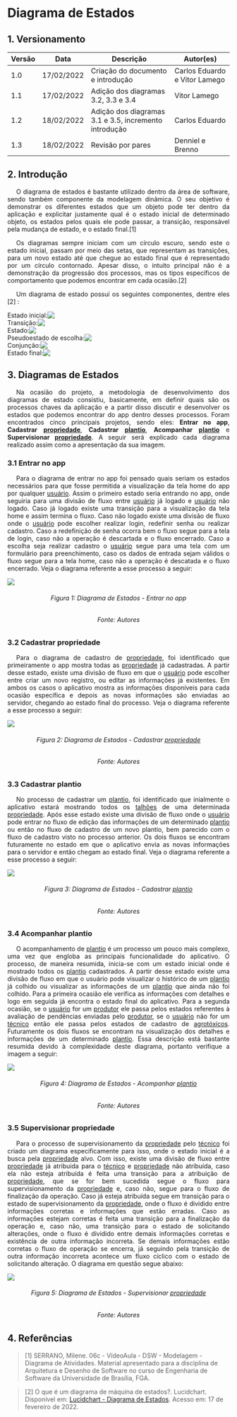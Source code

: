 # Diagrama de Estados

## 1. Versionamento

| Versão | Data       | Descrição                         | Autor(es)                   |
| ------ | ---------- | --------------------------------- | --------------------------- |
| 1.0    | 17/02/2022 | Criação do documento e introdução | Carlos Eduardo e Vitor Lamego |
| 1.1    | 17/02/2022 | Adição dos diagramas 3.2, 3.3 e 3.4 | Vitor Lamego |
| 1.2    | 18/02/2022 | Adição dos diagramas 3.1 e 3.5, incremento introdução | Carlos Eduardo |
| 1.3    | 18/02/2022 | Revisão por pares                 | Denniel e Brenno |


## 2. Introdução

<p align="justify" style="text-indent: 20px">O diagrama de estados é bastante utilizado dentro da área de software, sendo também componente da modelagem dinâmica. O seu objetivo é demonstrar os diferentes estados que um objeto pode ter dentro da aplicação e explicitar justamente qual é o estado inicial de determinado objeto, os estados pelos quais ele pode passar, a transição, responsável pela mudança de estado, e o estado final.[1]</p>

<p align="justify" style="text-indent: 20px">Os diagramas sempre iniciam com um círculo escuro, sendo este o estado inicial, passam por meio das setas, que representam as transições, para um novo estado até que chegue ao estado final que é representado por um círculo contornado. Apesar disso, o intuito principal não é a demonstração da progressão dos processos, mas os tipos específicos de comportamento que podemos encontrar em cada ocasião.[2]</p>

<p align="justify" style="text-indent: 20px">Um diagrama de estado possuí os seguintes componentes, dentre eles [2] :</p>

<div style="display: flex;align-items: center;">
Estado inicial:
<img src="../../../assets/modelagem/dinamica/diagrama_estados/inicio.svg">
</div>

<div style="display: flex;align-items: center;">
Transição:
<img src="../../../assets/modelagem/dinamica/diagrama_estados/transicao.svg">
</div>

<div style="display: flex;align-items: center;">
Estado:
<img src="../../../assets/modelagem/dinamica/diagrama_estados/estado.svg">
</div>

<div style="display: flex;align-items: center;">
Pseudoestado de escolha:
<img src="../../../assets/modelagem/dinamica/diagrama_estados/pseudo_estado.svg">
</div>

<div style="display: flex;align-items: center;">
Conjunção:
<img src="../../../assets/modelagem/dinamica/diagrama_estados/conjunção.svg">
</div>

<div style="display: flex;align-items: center;">
Estado final:
<img src="../../../assets/modelagem/dinamica/diagrama_estados/fim.svg">
</div>

## 3. Diagramas de Estados

<p align="justify" style="text-indent: 20px">Na ocasião do projeto, a metodologia de desenvolvimento dos diagramas de estado consistiu, basicamente, em definir quais são os processos chaves da aplicação e a partir disso discutir e desenvolver os estados que podemos encontrar do app dentro desses processos. Foram encontrados cinco principais projetos, sendo eles: <b>Entrar no app</b>, <b>Cadastrar <a href="/requisitos/modelagem/lexicos#propriedade">propriedade</a></b>, <b>Cadastrar <a href="/requisitos/modelagem/lexicos#plantio">plantio</a></b>, <b>Acompanhar <a href="/requisitos/modelagem/lexicos#plantio">plantio</a></b> e <b>Supervisionar <a href="/requisitos/modelagem/lexicos#propriedade">propriedade</a></b>. A seguir será explicado cada diagrama realizado assim como a apresentação da sua imagem.</p>


### 3.1 Entrar no app

<p align="justify" style="text-indent: 20px">Para o diagrama de entrar no app foi pensado quais seriam os estados necessários para que fosse permitida a visualização da tela home do app por qualquer <a href="/requisitos/modelagem/lexicos#usuario">usuário</a>. Assim o primeiro estado seria entrando no app, onde seguiria para uma divisão de fluxo entre <a href="/requisitos/modelagem/lexicos#usuario">usuário</a> já logado e <a href="/requisitos/modelagem/lexicos#usuario">usuário</a> não logado. Caso já logado existe uma transição para a visualização da tela home e assim termina o fluxo. Caso não logado existe uma divisão de fluxo onde o <a href="/requisitos/modelagem/lexicos#usuario">usuário</a> pode escolher realizar login, redefinir senha ou realizar cadastro. Caso a redefinição de senha ocorra bem o fluxo segue para a tela de login, caso não a operação é descartada e o fluxo encerrado. Caso a escolha seja realizar cadastro o <a href="/requisitos/modelagem/lexicos#usuario">usuário</a> segue para uma tela com um formulário para preenchimento, caso os dados de entrada sejam válidos o fluxo segue para a tela home, caso não a operação é descatada e o fluxo encerrado. Veja o diagrama referente a esse processo a seguir:</p>

<img src="../../../assets/modelagem/dinamica/diagrama_estados/entrar_app.svg" class="zoom"> 
<h6 align = "center">Figura 1: Diagrama de Estados - Entrar no app</h6>
<h6 align = "center">Fonte: Autores</h6>

### 3.2 Cadastrar propriedade

<p align="justify" style="text-indent: 20px">Para o diagrama de cadastro de <a href="/requisitos/modelagem/lexicos#propriedade">propriedade</a>, foi identificado que primeiramente o app mostra todas as <a href="/requisitos/modelagem/lexicos#propriedade">propriedade</a> já cadastradas. A partir desse estado, existe uma divisão de fluxo em que o <a href="/requisitos/modelagem/lexicos#usuario">usuário</a> pode escolher entre criar um novo registro, ou editar as informações já existentes. Em ambos os casos o aplicativo mostra as informações disponíveis para cada ocasião específica e depois as novas informações são enviadas ao servidor, chegando ao estado final do processo. Veja o diagrama referente a esse processo a seguir:</p>

<img src="../../../assets/modelagem/dinamica/diagrama_estados/cadastrar_propriedade.svg" class="zoom">
<h6 align = "center">Figura 2: Diagrama de Estados - Cadastrar <a href="/requisitos/modelagem/lexicos#propriedade">propriedade</a></h6>
<h6 align = "center">Fonte: Autores</h6>

### 3.3 Cadastrar plantio

<p align="justify" style="text-indent: 20px">No processo de cadastrar um <a href="/requisitos/modelagem/lexicos#plantio">plantio</a>, foi identificado que inialmente o aplicativo estará mostrando todos os <a href="/requisitos/modelagem/lexicos#talhoes">talhões</a> de uma determinada <a href="/requisitos/modelagem/lexicos#propriedade">propriedade</a>. Após esse estado existe uma divisão de fluxo onde o <a href="/requisitos/modelagem/lexicos#usuario">usuário</a> pode entrar no fluxo de edição das informações de um determinado <a href="/requisitos/modelagem/lexicos#plantio">plantio</a> ou então no fluxo de cadastro de um novo plantio, bem parecido com o fluxo de cadastro visto no processo anterior. Os dois fluxos se encontram futuramente no estado em que o aplicativo envia as novas informações para o servidor e então chegam ao estado final. Veja o diagrama referente a esse processo a seguir: </p>

<img src="../../../assets/modelagem/dinamica/diagrama_estados/cadastrar_plantio.svg" class="zoom">
</center>
<h6 align = "center">Figura 3: Diagrama de Estados - Cadastrar <a href="/requisitos/modelagem/lexicos#plantio">plantio</a></h6>
<h6 align = "center">Fonte: Autores</h6>

### 3.4 Acompanhar plantio

<p align="justify" style="text-indent: 20px">O acompanhamento de <a href="/requisitos/modelagem/lexicos#plantio">plantio</a> é um processo um pouco mais complexo, uma vez que engloba as principais funcionalidade do aplicativo. O processo, de maneira resumida, inicia-se com um estado inicial onde é mostrado todos os <a href="/requisitos/modelagem/lexicos#plantio">plantio</a> cadastrados. A partir desse estado existe uma divisão de fluxo em que o usuário pode visualizar o histórico de um <a href="/requisitos/modelagem/lexicos#plantio">plantio</a> já colhido ou visualizar as informações de um <a href="/requisitos/modelagem/lexicos#plantio">plantio</a> que ainda não foi colhido. Para a primeira ocasião ele verifica as informações com detalhes e logo em seguida já encontra o estado final do aplicativo. Para a segunda ocasião, se o <a href="/requisitos/modelagem/lexicos#usuario">usuário</a> for um <a href="/requisitos/modelagem/lexicos#produtor">produtor</a> ele passa pelos estados referentes à avaliação de pendências enviadas pelo <a href="/requisitos/modelagem/lexicos#produtor">produtor</a>, se o <a href="/requisitos/modelagem/lexicos#usuario">usuário</a> não for um <a href="/requisitos/modelagem/lexicos#tecnico">técnico</a> então ele passa pelos estados de cadastro de <a href="/requisitos/modelagem/lexicos#agrotoxicos">agrotóxicos</a>. Futuramente os dois fluxos se encontram na visualização dos detalhes e informações de um determinado <a href="/requisitos/modelagem/lexicos#plantio">plantio</a>. Essa descrição está bastante resumida devido à complexidade deste diagrama, portanto verifique a imagem a seguir: </p>

<img src="../../../assets/modelagem/dinamica/diagrama_estados/acompanhar_plantio.svg" class="zoom">
</center>
<h6 align = "center">Figura 4: Diagrama de Estados - Acompanhar <a href="/requisitos/modelagem/lexicos#plantio">plantio</a></h6>
<h6 align = "center">Fonte: Autores</h6>

### 3.5 Supervisionar propriedade

<p align="justify" style="text-indent: 20px">Para o processo de supervisionamento da <a href="/requisitos/modelagem/lexicos#propriedade">propriedade</a> pelo <a href="/requisitos/modelagem/lexicos#tecnico">técnico</a> foi criado um diagrama especificamente para isso, onde o estado inicial é a busca pela <a href="/requisitos/modelagem/lexicos#propriedade">propriedade</a> alvo. Com isso, existe uma divisão de fluxo entre <a href="/requisitos/modelagem/lexicos#propriedade">propriedade</a> já atribuida para o <a href="/requisitos/modelagem/lexicos#tecnico">técnico</a> e <a href="/requisitos/modelagem/lexicos#propriedade">propriedade</a> não atribuída, caso ela não esteja atribuída é feita uma transição para a atribuição de <a href="/requisitos/modelagem/lexicos#propriedade">propriedade</a>, que se for bem sucedida segue o fluxo para supervisionamento da <a href="/requisitos/modelagem/lexicos#propriedade">propriedade</a> e, caso não, segue para o fluxo de finalização da operação. Caso já esteja atribuída segue em transição para o estado de supervisionamento da <a href="/requisitos/modelagem/lexicos#propriedade">propriedade</a>, onde o fluxo é dividido entre informações corretas e informações que estão erradas. Caso as informações estejam corretas é feita uma transição para a finalização da operação e, caso não, uma transição para o estado de solicitando alterações, onde o fluxo é dividido entre demais informações corretas e existência de outra informação incorreta. Se demais informações estão corretas o fluxo de operação se encerra, já seguindo pela transição de outra informação incorreta acontece um fluxo cíclico com o estado de solicitando alteração. O diagrama em questão segue abaixo:</p>


<img src="../../../assets/modelagem/dinamica/diagrama_estados/supervisionar_propriedade.svg" class="zoom">
<center>
<h6 align = "center">Figura 5: Diagrama de Estados - Supervisionar <a href="/requisitos/modelagem/lexicos#propriedade">propriedade</a></h6>
<h6 align = "center">Fonte: Autores</h6>
</center>


## 4. Referências

> [1] SERRANO, Milene. 06c - VídeoAula - DSW - Modelagem - Diagrama de Atividades. Material apresentado para a disciplina de Arquitetura e Desenho de Software no curso de Engenharia de Software da Universidade de Brasília, FGA.

> [2] O que é um diagrama de máquina de estados?. Lucidchart. Disponível em: <a href="https://www.lucidchart.com/pages/pt/o-que-e-diagrama-de-maquina-de-estados-uml">Lucidchart - Diagrama de Estados</a>. Acesso em: 17 de fevereiro de 2022.



